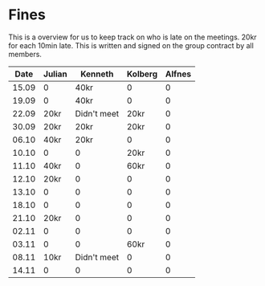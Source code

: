 # Fines

This is a overview for us to keep track on who is late on the meetings.
20kr for each 10min late.
This is written and signed on the group contract by all members.

| Date  | Julian | Kenneth        | Kolberg | Alfnes |
|-------|--------|----------------|---------|--------|
| 15.09 | 0      | 40kr           | 0       | 0      |
| 19.09 | 0      | 40kr           | 0       | 0      |
| 22.09 | 20kr   | Didn't meet    | 20kr    | 0      |
| 30.09 | 20kr   | 20kr           | 20kr    | 0      |
| 06.10 | 40kr   | 20kr           | 0       | 0      |
| 10.10 | 0      | 0              | 20kr    | 0      |
| 11.10 | 40kr   | 0              | 60kr    | 0      |
| 12.10 | 20kr   | 0              | 0       | 0      |
| 13.10 | 0      | 0              | 0       | 0      |
| 18.10 | 0      | 0              | 0       | 0      |
| 21.10 | 20kr   | 0              | 0       | 0      |
| 02.11 | 0      | 0              | 0       | 0      |
| 03.11 | 0      | 0              | 60kr    | 0      |
| 08.11 | 10kr   | Didn't meet    | 0       | 0      |
| 14.11 | 0      | 0              | 0       | 0      |

